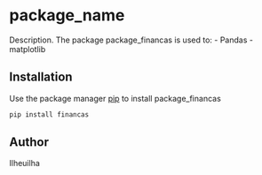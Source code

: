 # package_name

Description. 
The package package_financas is used to:
	- Pandas
	- matplotlib

## Installation

Use the package manager [pip](https://pip.pypa.io/en/stable/) to install package_financas

```bash
pip install financas
```

## Author
Ilheuilha
